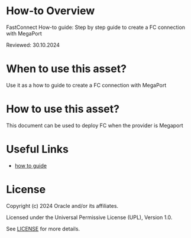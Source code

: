 # How-to Overview
 
FastConnect How-to guide: Step by step guide to create a FC connection with MegaPort

Reviewed: 30.10.2024
 
# When to use this asset?
 
Use it as a how to guide to create a FC connection with MegaPort

# How to use this asset?
 
This document can be used to deploy FC when the provider is Megaport
 
# Useful Links

- [how to guide ](files/Connectivity-fc(1).pdf)

# License

Copyright (c) 2024 Oracle and/or its affiliates.

Licensed under the Universal Permissive License (UPL), Version 1.0.

See [LICENSE](https://github.com/oracle-devrel/technology-engineering/blob/main/LICENSE) for more details.